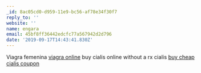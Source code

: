 ```yaml
---
_id: 8ac05cd0-d959-11e9-bc56-af78e34f30f7
reply_to: ''
website: ''
name: engara
email: 45bf8ff36442edcfc77a567942d2d796
date: '2019-09-17T14:43:41.830Z'
---
```

Viagra femenina <a href="http://chviagranrxusa.com/#">viagra online</a> buy cialis online without a rx cialis <a href="http://cialismnrx.com/#">buy cheap cialis coupon</a>
